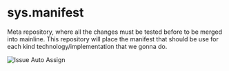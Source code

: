# sys.manifest

Meta repository, where all the changes must be tested before to be merged into mainline.
This repository will place the manifest that should be use for each kind technology/implementation that we gonna do.

![Issue Auto Assign](https://github.com/ERP-Modular/sys.manifest/actions/workflows/issue-auto-assign.yml/badge.svg)
